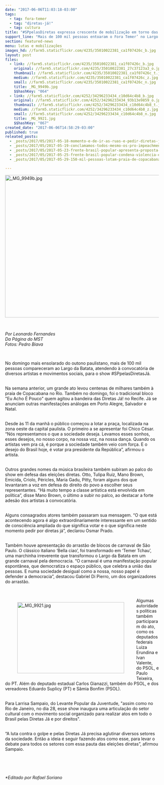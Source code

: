 ```yaml
---
date: "2017-06-06T11:03:18-03:00"
tags:
  - tag: fora-temer
  - tag: "diretas-já!"
  - tag: cultura
title: "#SPpelasDiretas expressa crescente de mobilização em torno das Diretas Já!"
support_line: "Mais de 100 mil pessoas entoaram o Fora Temer’ no Largo da Batata, na tarde do último domingo."
section: featured-news
menu: lutas e mobilizações
images_hd: //farm5.staticflickr.com/4235/35010022381_ca1f07426c_b.jpg
layout: post
files:
  - link: //farm5.staticflickr.com/4235/35010022381_ca1f07426c_b.jpg
    original: //farm5.staticflickr.com/4235/35010022381_27c37123a3_o.jpg
    thumbnail: //farm5.staticflickr.com/4235/35010022381_ca1f07426c_t.jpg
    medium: //farm5.staticflickr.com/4235/35010022381_ca1f07426c_z.jpg
    small: //farm5.staticflickr.com/4235/35010022381_ca1f07426c_n.jpg
    title: _MG_9949b.jpg
    $$hashKey: "064"
  - link: //farm5.staticflickr.com/4252/34296233434_c10d64c4b8_b.jpg
    original: //farm5.staticflickr.com/4252/34296233434_93b13e9859_o.jpg
    thumbnail: //farm5.staticflickr.com/4252/34296233434_c10d64c4b8_t.jpg
    medium: //farm5.staticflickr.com/4252/34296233434_c10d64c4b8_z.jpg
    small: //farm5.staticflickr.com/4252/34296233434_c10d64c4b8_n.jpg
    title: _MG_9921.jpg
    $$hashKey: "067"
created_date: "2017-06-06T14:58:29-03:00"
published: true
releated_posts:
  - _posts/2017/05/2017-05-18-momento-e-de-ir-as-ruas-e-pedir-diretas-ja-diz-mst-acompanhe-agenda-de-atos.md
  - _posts/2017/05/2017-05-19-conclamamos-todos-mesmo-os-pro-impeachment-a-ir-as-ruas-dizem-frentes-populares.md
  - _posts/2017/05/2017-05-23-frente-brasil-popular-apresenta-proposta-para-sair-da-crise-politica-e-economica.md
  - _posts/2017/05/2017-05-25-frente-brasil-popular-condena-violencia-e-uso-de-forcas-armadas.md
  - _posts/2017/05/2017-05-29-150-mil-pessoas-lotam-praia-de-copacabana-em-ato-historico-por-diretas-ja.md

---
```

<p>
<style type="text/css">p.p1 {margin: 0.0px 0.0px 0.0px 0.0px; text-align: center; font: 12.0px Helvetica; color: #454545}
p.p2 {margin: 0.0px 0.0px 0.0px 0.0px; text-align: justify; font: 12.0px Helvetica; color: #454545; min-height: 14.0px}
p.p3 {margin: 0.0px 0.0px 0.0px 0.0px; text-align: justify; font: 12.0px Helvetica; color: #454545}
</style>
<img alt="_MG_9949b.jpg" height="467" src="//farm5.staticflickr.com/4235/35010022381_ca1f07426c_b.jpg" width="700" /></p>

<p>&nbsp;</p>

<p><i>Por Leonardo Fernandes<br />
Da P&aacute;gina do MST<br />
Fotos: Pedro Biava</i></p>

<p>&nbsp;</p>

<p>No domingo mais ensolarado do outono paulistano, mais de 100 mil pessoas compareceram ao Largo da Batata, atendendo &agrave; convocat&oacute;ria de diversos artistas e movimentos sociais, para o show #SPpelasDiretasJ&aacute;.</p>

<p><br />
Na semana&nbsp;anterior, um grande ato levou centenas de milhares tamb&eacute;m &agrave; praia de Copacabana no Rio. Tamb&eacute;m no domingo, foi o tradicional bloco &quot;Eu Acho &Eacute; Pouco&quot; quem agitou a bandeira das Diretas J&aacute;! no Recife. J&aacute; se anunciam outras manifesta&ccedil;&otilde;es an&aacute;logas em Porto Alegre, Salvador e Natal.</p>

<p><br />
Desde &agrave;s 11 da manh&atilde; o p&uacute;blico come&ccedil;ou a lotar a pra&ccedil;a, localizada na zona oeste da capital paulista. O primeiro a se apresentar foi Chico C&eacute;sar. &ldquo;N&oacute;s representamos o que a sociedade deseja. Levamos esses sonhos, esses desejos, no nosso corpo, na nossa voz, na nossa dan&ccedil;a. Quando os artistas vem pra c&aacute;, &eacute; porque a sociedade tamb&eacute;m veio com for&ccedil;a. E o desejo do Brasil hoje, &eacute; votar pra presidente da Rep&uacute;blica&rdquo;, afirmou o artista.</p>

<p><br />
Outros grandes nomes da m&uacute;sica brasileira tamb&eacute;m subiram ao palco do show em defesa das elei&ccedil;&otilde;es diretas. Otto, Tulipa Ruiz, Mano Brown, Emicida, Criolo, P&eacute;ricles, Maria Gadu, Pitty, foram alguns dos que levantaram a voz em defesa do direito do povo a escolher seus representantes. &ldquo;H&aacute; muito tempo a classe art&iacute;stica est&aacute; envolvida em pol&iacute;tica&rdquo;, disse Mano Brown, o &uacute;ltimo a subir no palco, ao destacar a forte ades&atilde;o dos artistas &agrave; convocat&oacute;ria.</p>

<p><br />
Alguns consagrados atores tamb&eacute;m passaram sua mensagem. &ldquo;O que est&aacute; acontecendo agora &eacute; algo extraordinariamente interessante em um sentido de consci&ecirc;ncia ampliada do que significa votar e o que significa neste momento pedir por diretas j&aacute;&rdquo;, declarou Osmar Prado.</p>

<p><br />
Tamb&eacute;m houve apresenta&ccedil;&atilde;o do arrast&atilde;o de blocos de carnaval de S&atilde;o Paulo. O cl&aacute;ssico italiano &lsquo;Bella ciao&rsquo;, foi transformado em &lsquo;Temer Tchau&rsquo;, uma marchinha irreverente que transformou o Largo da Batata em um grande carnaval pela democracia. &ldquo;O carnaval &eacute; uma manifesta&ccedil;&atilde;o popular espont&acirc;nea, que democratiza o espa&ccedil;o p&uacute;blico, que celebra a uni&atilde;o das pessoas. E numa sociedade desigual como a nossa, nosso papel &eacute; defender a democracia&rdquo;, destacou Gabriel Di Pierro, um dos organizadores do arrast&atilde;o.</p>

<p>&nbsp;</p>

<figure class="image" style="float:left"><img alt="_MG_9921.jpg" height="233" src="//farm5.staticflickr.com/4252/34296233434_c10d64c4b8_b.jpg" width="350" />
<figcaption></figcaption>
</figure>

<p>Algumas autoridades pol&iacute;ticas tamb&eacute;m participaram do ato, como os deputados federais Luiza Erundina e Ivan Valente, do PSOL, e Paulo Teixeira, do PT. Al&eacute;m do deputado estadual Carlos Gianazzi, tamb&eacute;m do PSOL, e dos vereadores Eduardo Suplicy (PT) e S&acirc;mia Bonfim (PSOL).</p>

<p><br />
Para Larrisa Sampaio, do Levante Popular da Juventude, &quot;assim como no Rio de Janeiro, no dia 28, esse show inaugura uma articula&ccedil;&atilde;o do setor cultural com o movimento social organizado para realizar atos em todo o Brasil pelas Diretas J&aacute; e por direitos&quot;.</p>

<p><br />
&ldquo;A luta contra o golpe e pelas Diretas J&aacute; precisa aglutinar diversos setores da sociedade. Ent&atilde;o a ideia &eacute; seguir fazendo atos como esse, para levar o debate para todos os setores com essa pauta das elei&ccedil;&otilde;es diretas&rdquo;, afirmou Sampaio.</p>

<p>&nbsp;</p>

<p>&nbsp;</p>

<p><em>*Editado por Rafael Soriano</em></p>
